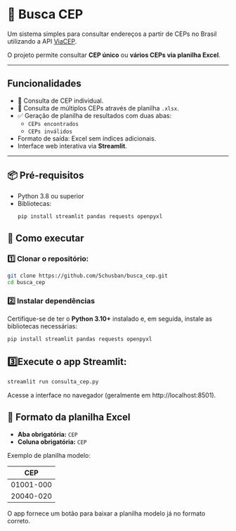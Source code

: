 # 📍 Busca CEP

Um sistema simples para consultar endereços a partir de CEPs no Brasil utilizando a API [ViaCEP](https://viacep.com.br/).  

O projeto permite consultar **CEP único** ou **vários CEPs via planilha Excel**.

---

## Funcionalidades

- 🔎 Consulta de CEP individual.
- 📂 Consulta de múltiplos CEPs através de planilha `.xlsx`.
- ✅ Geração de planilha de resultados com duas abas:
  - `CEPs encontrados`
  - `CEPs inválidos`
- Formato de saída: Excel sem índices adicionais.
- Interface web interativa via **Streamlit**.

---

## 📦 Pré-requisitos

- Python 3.8 ou superior
- Bibliotecas:
  ```bash
  pip install streamlit pandas requests openpyxl
  ```

## 🚀 Como executar
### 1️⃣ Clonar o repositório:

 ``` bash
git clone https://github.com/Schusban/busca_cep.git
cd busca_cep
 ```

### 2️⃣ Instalar dependências
Certifique-se de ter o **Python 3.10+** instalado e, em seguida, instale as bibliotecas necessárias:

```bash
pip install streamlit pandas requests openpyxl
```

## 3️⃣Execute o app Streamlit:
 ``` bash
streamlit run consulta_cep.py
 ```
Acesse a interface no navegador (geralmente em http://localhost:8501).

## 📄 Formato da planilha Excel

- **Aba obrigatória:** `CEP`  
- **Coluna obrigatória:** `CEP`


Exemplo de planilha modelo:

| CEP        |
|------------|
| 01001-000  |
| 20040-020  |


O app fornece um botão para baixar a planilha modelo já no formato correto.
